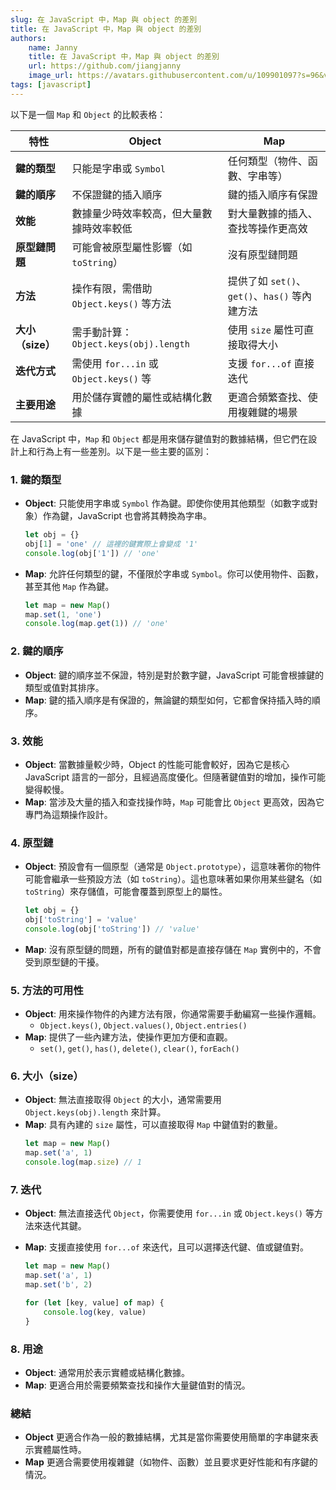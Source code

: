 ```yaml
---
slug: 在 JavaScript 中，Map 與 object 的差別
title: 在 JavaScript 中，Map 與 object 的差別
authors:
    name: Janny
    title: 在 JavaScript 中，Map 與 object 的差別
    url: https://github.com/jiangjanny
    image_url: https://avatars.githubusercontent.com/u/109901097?s=96&v=4
tags: [javascript]
---
```


以下是一個 `Map` 和 `Object` 的比較表格：

| 特性             | **Object**                               | **Map**                                       |
| ---------------- | ---------------------------------------- | --------------------------------------------- |
| **鍵的類型**     | 只能是字串或 `Symbol`                    | 任何類型（物件、函數、字串等）                |
| **鍵的順序**     | 不保證鍵的插入順序                       | 鍵的插入順序有保證                            |
| **效能**         | 數據量少時效率較高，但大量數據時效率較低 | 對大量數據的插入、查找等操作更高效            |
| **原型鏈問題**   | 可能會被原型屬性影響（如 `toString`）    | 沒有原型鏈問題                                |
| **方法**         | 操作有限，需借助 `Object.keys()` 等方法  | 提供了如 `set()`、`get()`、`has()` 等內建方法 |
| **大小（size）** | 需手動計算：`Object.keys(obj).length`    | 使用 `size` 屬性可直接取得大小                |
| **迭代方式**     | 需使用 `for...in` 或 `Object.keys()` 等  | 支援 `for...of` 直接迭代                      |
| **主要用途**     | 用於儲存實體的屬性或結構化數據           | 更適合頻繁查找、使用複雜鍵的場景              |

在 JavaScript 中，`Map` 和 `Object` 都是用來儲存鍵值對的數據結構，但它們在設計上和行為上有一些差別。以下是一些主要的區別：

### 1. **鍵的類型**

-   **Object**: 只能使用字串或 `Symbol` 作為鍵。即使你使用其他類型（如數字或對象）作為鍵，JavaScript 也會將其轉換為字串。
    ```javascript
    let obj = {}
    obj[1] = 'one' // 這裡的鍵實際上會變成 '1'
    console.log(obj['1']) // 'one'
    ```
-   **Map**: 允許任何類型的鍵，不僅限於字串或 `Symbol`。你可以使用物件、函數，甚至其他 `Map` 作為鍵。
    ```javascript
    let map = new Map()
    map.set(1, 'one')
    console.log(map.get(1)) // 'one'
    ```

### 2. **鍵的順序**

-   **Object**: 鍵的順序並不保證，特別是對於數字鍵，JavaScript 可能會根據鍵的類型或值對其排序。
-   **Map**: 鍵的插入順序是有保證的，無論鍵的類型如何，它都會保持插入時的順序。

### 3. **效能**

-   **Object**: 當數據量較少時，Object 的性能可能會較好，因為它是核心 JavaScript 語言的一部分，且經過高度優化。但隨著鍵值對的增加，操作可能變得較慢。
-   **Map**: 當涉及大量的插入和查找操作時，`Map` 可能會比 `Object` 更高效，因為它專門為這類操作設計。

### 4. **原型鏈**

-   **Object**: 預設會有一個原型（通常是 `Object.prototype`），這意味著你的物件可能會繼承一些預設方法（如 `toString`）。這也意味著如果你用某些鍵名（如 `toString`）來存儲值，可能會覆蓋到原型上的屬性。
    ```javascript
    let obj = {}
    obj['toString'] = 'value'
    console.log(obj['toString']) // 'value'
    ```
-   **Map**: 沒有原型鏈的問題，所有的鍵值對都是直接存儲在 `Map` 實例中的，不會受到原型鏈的干擾。

### 5. **方法的可用性**

-   **Object**: 用來操作物件的內建方法有限，你通常需要手動編寫一些操作邏輯。
    -   `Object.keys()`, `Object.values()`, `Object.entries()`
-   **Map**: 提供了一些內建方法，使操作更加方便和直觀。
    -   `set()`, `get()`, `has()`, `delete()`, `clear()`, `forEach()`

### 6. **大小（size）**

-   **Object**: 無法直接取得 `Object` 的大小，通常需要用 `Object.keys(obj).length` 來計算。
-   **Map**: 具有內建的 `size` 屬性，可以直接取得 `Map` 中鍵值對的數量。
    ```javascript
    let map = new Map()
    map.set('a', 1)
    console.log(map.size) // 1
    ```

### 7. **迭代**

-   **Object**: 無法直接迭代 `Object`，你需要使用 `for...in` 或 `Object.keys()` 等方法來迭代其鍵。
-   **Map**: 支援直接使用 `for...of` 來迭代，且可以選擇迭代鍵、值或鍵值對。

    ```javascript
    let map = new Map()
    map.set('a', 1)
    map.set('b', 2)

    for (let [key, value] of map) {
        console.log(key, value)
    }
    ```

### 8. **用途**

-   **Object**: 通常用於表示實體或結構化數據。
-   **Map**: 更適合用於需要頻繁查找和操作大量鍵值對的情況。

### 總結

-   **Object** 更適合作為一般的數據結構，尤其是當你需要使用簡單的字串鍵來表示實體屬性時。
-   **Map** 更適合需要使用複雜鍵（如物件、函數）並且要求更好性能和有序鍵的情況。
